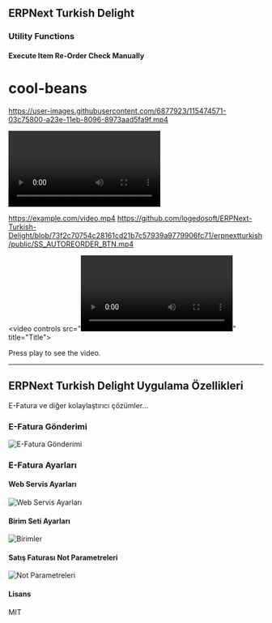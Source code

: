 ## ERPNext Turkish Delight

### Utility Functions

#### Execute Item Re-Order Check Manually
# cool-beans
https://user-images.githubusercontent.com/6877923/115474571-03c75800-a23e-11eb-8096-8973aad5fa9f.mp4

<video controls src="https://user-images.githubusercontent.com/6877923/115474571-03c75800-a23e-11eb-8096-8973aad5fa9f.mp4" title="Title"></video>

https://example.com/video.mp4
https://github.com/logedosoft/ERPNext-Turkish-Delight/blob/73f2c70754c28161cd21b7c57939a9779906fc71/erpnextturkish/public/SS_AUTOREORDER_BTN.mp4

<video controls src="<video controls src="https://github.com/logedosoft/ERPNext-Turkish-Delight/blob/73f2c70754c28161cd21b7c57939a9779906fc71/erpnextturkish/public/SS_AUTOREORDER_BTN.mp4" title="Title"></video>" title="Title"></video>

Press play to see the video.

---

## ERPNext Turkish Delight Uygulama Özellikleri

E-Fatura ve diğer kolaylaştırıcı çözümler...

### E-Fatura Gönderimi
![E-Fatura Gönderimi](https://github.com/logedosoft/ERPNext-Turkish-Delight/raw/master/erpnextturkish/public/EFaturaGonderim.gif?raw=true)

### E-Fatura Ayarları

#### Web Servis Ayarları
![Web Servis Ayarları](https://github.com/logedosoft/ERPNext-Turkish-Delight/blob/f7ecb20ed5cacadbd5c32a128aa2a1778aa477e6/erpnextturkish/public/Screenshot_2020-06-08%20EFatura%20Ayarlar.png?raw=true)

#### Birim Seti Ayarları
![Birimler](https://github.com/logedosoft/ERPNext-Turkish-Delight/blob/f7ecb20ed5cacadbd5c32a128aa2a1778aa477e6/erpnextturkish/public/Screenshot_2020-06-08%20EFatura%20Ayarlar(1).png?raw=true)

#### Satış Faturası Not Parametreleri
![Not Parametreleri](https://raw.githubusercontent.com/logedosoft/ERPNext-Turkish-Delight/f7ecb20ed5cacadbd5c32a128aa2a1778aa477e6/erpnextturkish/public/Screenshot_2020-06-08%20EFatura%20Ayarlar(2).png?raw=true)

#### Lisans

MIT

